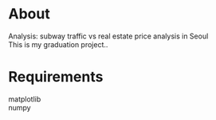 # About
Analysis: subway traffic vs real estate price analysis in Seoul  
This is my graduation project..  

# Requirements
matplotlib  
numpy  